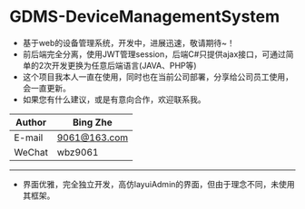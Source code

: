 # GDMS-DeviceManagementSystem

* 基于web的设备管理系统，开发中，进展迅速，敬请期待~！
* 前后端完全分离，使用JWT管理session，后端C#只提供ajax接口，可通过简单的2次开发更换为任意后端语言(JAVA、PHP等)
* 这个项目我本人一直在使用，同时也在当前公司部署，分享给公司员工使用，会一直更新。
* 如果您有什么建议，或是有意向合作，欢迎联系我。

|Author|Bing Zhe|
|---|---
|E-mail|9061@163.com
|WeChat|wbz9061

****
* 界面优雅，完全独立开发，高仿layuiAdmin的界面，但由于理念不同，未使用其框架。
